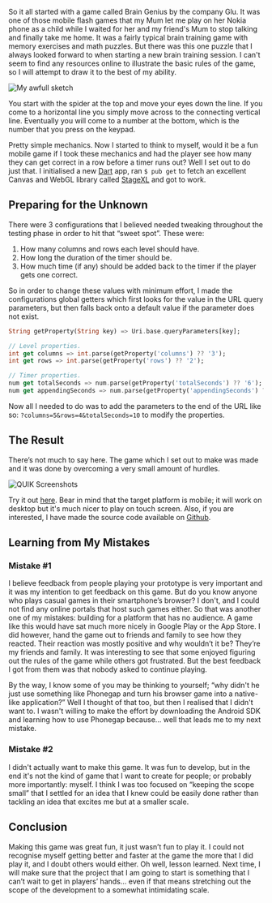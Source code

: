 So it all started with a game called Brain Genius by the company Glu. It was one of those mobile flash games that my Mum let me play on her Nokia phone as a child while I waited for her and my friend's Mum to stop talking and finally take me home. It was a fairly typical brain training game with memory exercises and math puzzles. But there was this one puzzle that I always looked forward to when starting a new brain training session. I can't seem to find any resources online to illustrate the basic rules of the game, so I will attempt to draw it to the best of my ability.

![My awfull sketch][sketch]

You start with the spider at the top and move your eyes down the line. If you come to a horizontal line you simply move across to the connecting vertical line. Eventually you will come to a number at the bottom, which is the number that you press on the keypad.

Pretty simple mechanics. Now I started to think to myself, would it be a fun mobile game if I took these mechanics and had the player see how many they can get correct in a row before a timer runs out? Well I set out to do just that. I initialised a new [Dart][dartlang_site] app, ran `$ pub get` to fetch an excellent Canvas and WebGL library called [StageXL][stagexl_site] and got to work.

## Preparing for the Unknown

There were 3 configurations that I believed needed tweaking throughout the testing phase in order to hit that “sweet spot”. These were:

1. How many columns and rows each level should have.
2. How long the duration of the timer should be.
3. How much time (if any) should be added back to the timer if the player gets one correct.

So in order to change these values with minimum effort, I made the configurations global getters which first looks for the value in the URL query parameters, but then falls back onto a default value if the parameter does not exist.

```dart
String getProperty(String key) => Uri.base.queryParameters[key];

// Level properties.
int get columns => int.parse(getProperty('columns') ?? '3');
int get rows => int.parse(getProperty('rows') ?? '2');

// Timer properties.
num get totalSeconds => num.parse(getProperty('totalSeconds') ?? '6');
num get appendingSeconds => num.parse(getProperty('appendingSeconds') ?? '.6');
```

Now all I needed to do was to add the parameters to the end of the URL like so: `?columns=5&rows=4&totalSeconds=10` to modify the properties.

## The Result

There’s not much to say here. The game which I set out to make was made and it was done by overcoming a very small amount of hurdles.

![QUIK Screenshots][screenshots]

Try it out [here][quik_game]. Bear in mind that the target platform is mobile; it will work on desktop but it's much nicer to play on touch screen. Also, if you are interested, I have made the source code available on [Github][quik_source].

## Learning from My Mistakes

### Mistake #1

I believe feedback from people playing your prototype is very important and it was my intention to get feedback on this game. But do you know anyone who plays casual games in their smartphone’s browser? I don't, and I could not find any online portals that host such games either. So that was another one of my mistakes: building for a platform that has no audience. A game like this would have sat much more nicely in Google Play or the App Store. I did however, hand the game out to friends and family to see how they reacted. Their reaction was mostly positive and why wouldn’t it be? They’re my friends and family. It was interesting to see that some enjoyed figuring out the rules of the game while others got frustrated. But the best feedback I got from them was that nobody asked to continue playing.

By the way, I know some of you may be thinking to yourself; “why didn't he just use something like Phonegap and turn his browser game into a native-like application?” Well I thought of that too, but then I realised that I didn't want to. I wasn't willing to make the effort by downloading the Android SDK and learning how to use Phonegap because… well that leads me to my next mistake.

### Mistake #2

I didn't actually want to make this game. It was fun to develop, but in the end it's not the kind of game that I want to create for people; or probably more importantly: myself. I think I was too focused on “keeping the scope small” that I settled for an idea that I knew could be easily done rather than tackling an idea that excites me but at a smaller scale.

## Conclusion

Making this game was great fun, it just wasn’t fun to play it. I could not recognise myself getting better and faster at the game the more that I did play it, and I doubt others would either. Oh well, lesson learned. Next time, I will make sure that the project that I am going to start is something that I can’t wait to get in players’ hands… even if that means stretching out the scope of the development to a somewhat intimidating scale.

[dartlang_site]: https://dartlang.org
[stagexl_site]: http://www.stagexl.org/

[quik_game]: https://stwupton.github.io/quik/
[quik_source]: https://github.com/stwupton/quik

[sketch]: http://res.cloudinary.com/dyzej76ig/image/upload/v1516132682/project-quik/sketch.png
[screenshots]: http://res.cloudinary.com/dyzej76ig/image/upload/v1516131128/project-quik/quik_screengrab.png
